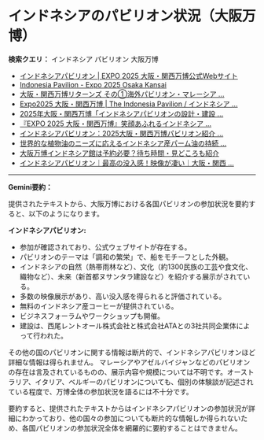 # インドネシアのパビリオン状況（大阪万博）

**検索クエリ：** インドネシア パビリオン 大阪万博

- [インドネシアパビリオン | EXPO 2025 大阪・関西万博公式Webサイト](https://www.expo2025.or.jp/official-participant/indonesia/)
- [Indonesia Pavilion - Expo 2025 Osaka Kansai](https://expo2025indonesia.id/)
- [大阪・関西万博リターンズ その①海外パビリオン・マレーシア ...](https://ameblo.jp/mamehana0705/entry-12897501153.html)
- [Expo2025 大阪・関西万博 | The Indonesia Pavilion / インドネシア ...](https://www.instagram.com/p/C6s6GRiu_ZW/)
- [2025年大阪・関西万博「インドネシアパビリオンの設計・建設 ...](https://www.fujiya-net.co.jp/news/20240501)
- [『EXPO 2025 大阪・関西万博』笑顔あふれるインドネシア ...](https://note.com/yamada_tourist/n/n27bea8822b97)
- [インドネシアパビリオン：2025大阪・関西万博パビリオン紹介 ...](https://www.nippon.com/ja/guide-to-japan/expo2025021/)
- [世界的な植物油のニーズに応えるインドネシア産パーム油の持続 ...](https://theme-weeks.expo2025.or.jp/program/detail/6736f12e30e34.html)
- [大阪万博インドネシア館は予約必要？待ち時間・見どころも紹介](https://kobe-yurikago.com/expo2025-indonesia/)
- [インドネシアパビリオン｜最高の没入感！映像が凄い｜大阪・関西 ...](https://note.com/nobuo_itsuki/n/nc10e4284d765)


---

**Gemini要約：**

提供されたテキストから、大阪万博における各国パビリオンの参加状況を要約すると、以下のようになります。

**インドネシアパビリオン:**

* 参加が確認されており、公式ウェブサイトが存在する。
* パビリオンのテーマは「調和の繁栄」で、船をモチーフとした外観。
* インドネシアの自然（熱帯雨林など）、文化（約1300民族の工芸や食文化、織物など）、未来（新首都ヌサンタラ建設など）を紹介する展示がされている。
* 多数の映像展示があり、高い没入感を得られると評価されている。
* 無料のインドネシア産コーヒーが提供されている。
* ビジネスフォーラムやワークショップも開催。
* 建設は、西尾レントオール株式会社と株式会社ATAとの3社共同企業体によって行われた。


その他の国のパビリオンに関する情報は断片的で、インドネシアパビリオンほど詳細な情報は得られません。  マレーシアやアゼルバイジャンなどのパビリオンの存在は言及されているものの、展示内容や規模については不明です。オーストラリア、イタリア、ベルギーのパビリオンについても、個別の体験談が記述されている程度で、万博全体の参加状況を語るには不十分です。

要約すると、提供されたテキストからはインドネシアパビリオンの参加状況が詳細にわかっており、他の国々の参加についても断片的な情報しか得られないため、各国パビリオンの参加状況全体を網羅的に要約することはできません。

